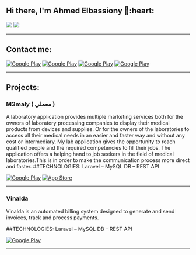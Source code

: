 <h2> Hi there, I'm Ahmed Elbassiony 👋:heart: </h2>

![](https://img.shields.io/badge/Software-Engineer-purple)
![](https://img.shields.io/badge/Php-Laravel-blue)


<hr>

<h2> Contact me: </h2>


<!-- - personal email : mohamedsaad20112@gmail.com -->


<p><a href="https://wa.me/201021294459?text=hello,%20wait%20for%20me%20" target="_blank"><img alt="Google Play" src="https://img.shields.io/badge/whatsapp%20-128C7E.svg?style=for-the-badge&logo=whatsapp&logoColor=white" /></a> <a href="https://ar-ar.facebook.com/ahmed.elbassiony.397/" target="_blank"><img alt="Google Play" src="https://img.shields.io/badge/Facebook-4267B2.svg?style=for-the-badge&logo=facebook&logoColor=white" /></a> <a href="https://www.linkedin.com/in/ahmed-elbassiony-ba1500198/" target="_blank"><img alt="Google Play" src="https://img.shields.io/badge/linkedin-0077b5.svg?style=for-the-badge&logo=linkedin&logoColor=white" /></a>
<a href="https://mail.google.com/mail/ahmedelbassiony777@gmail.com" target="_blank"><img alt="Google Play" src="https://img.shields.io/badge/google%20-d2621b.svg?style=for-the-badge&logo=google&logoColor=white" /></a> <p>

<hr>
<h2> Projects: </h2>

### M3maly ( معملي )

A laboratory application provides multiple marketing services both for the owners of laboratory processing companies to display their medical products from devices and supplies.
Or for the owners of the laboratories to access all their medical needs in an easier and faster way and without any cost or intermediary.
My lab application gives the opportunity to reach qualified people and the required competencies to fill their jobs.
The application offers a helping hand to job seekers in the field of medical laboratories.This is in order to make the communication process more direct and faster.
##TECHNOLOGIES: Laravel – MySQL DB – REST API 
<p><a href="https://play.google.com/store/apps/details?id=com.m3maly.app" target="_blank"><img alt="Google Play" src="https://img.shields.io/badge/Get%20it%20on%20google%20play-blue.svg?style=for-the-badge&logo=google-play" /></a> <a href="https://apps.apple.com/eg/app/%D9%85%D8%B9%D9%85%D9%84%D9%8A/id1660000465" target="_blank"><img alt="App Store" src="https://img.shields.io/badge/Get%20it%20on%20app%20store-black.svg?style=for-the-badge&logo=app-store&logoColor=white" /></a><p>

<hr>


 ### Vinalda

Vinalda is an automated billing system designed to generate and send invoices, track and process payments.
  
 ##TECHNOLOGIES: Laravel – MySQL DB – REST API 

<p><a href="https://play.google.com/store/apps/details?id=com.branditta.highburger" target="_blank"><img alt="Google Play" src="https://img.shields.io/badge/Get%20it%20on%20google%20play-blue.svg?style=for-the-badge&logo=google-play" /></a>

<hr>

<!--### Kasata - كاساتا
A simple application that serves users from ordering an ice cream product in the amount they want on their card and the product goes to the shop owner on WhatsApp as a message

<p><a href="https://play.google.com/store/apps/details?id=com.branditta.kasata" target="_blank"><img alt="Google Play" src="https://img.shields.io/badge/Get%20it%20on%20google%20play-blue.svg?style=for-the-badge&logo=google-play" /></a>
 -->
